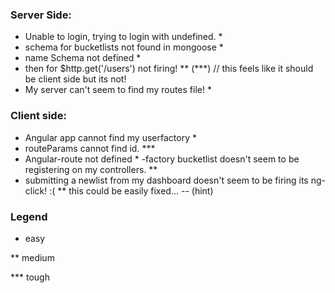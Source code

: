 ### Server Side:
- Unable to login, trying to login with undefined. *
- schema for bucketlists not found in mongoose *
- name Schema not defined *
- then for $http.get('/users') not firing! ** (***) // this feels like it should be client side but its not!
- My server can't seem to find my routes file! *

### Client side:
- Angular app cannot find my userfactory *
- routeParams cannot find id. ***
- Angular-route not defined *
-factory bucketlist doesn't seem to be registering on my controllers. **
- submitting a newlist from my dashboard doesn't seem to be firing its ng-click! :( **  this could be easily fixed...
     -- (hint)


### Legend
* easy

** medium

*** tough
